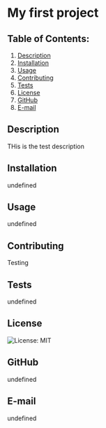 # My first project
## Table of Contents:
  1. [Description](#description) 
  2. [Installation](#Installation)
  3. [Usage](#Usage)  
  4. [Contributing](#Contributing)
  5. [Tests](#Tests)
  6. [License](#License)
  7. [GitHub](#GitHub)
  8. [E-mail](#E-mail)
## Description
THis is the test description 
## Installation
undefined
## Usage
undefined
## Contributing
Testing
## Tests
undefined
## License
![License: MIT](https://img.shields.io/badge/License-MIT-yellow.svg)
## GitHub
undefined
## E-mail
undefined